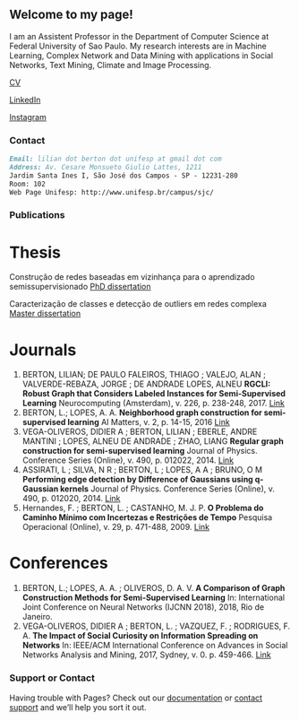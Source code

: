 ## Welcome to my page!

I am an Assistent Professor in the Department of Computer Science at Federal University of Sao Paulo. My research interests are in Machine Learning, Complex Network and Data Mining with applications in Social Networks, Text Mining, Climate and Image Processing. 

[CV](http://lattes.cnpq.br/9064767888093340)

[LinkedIn](https://www.linkedin.com/in/lilian-berton-3a208824/)

[Instagram](https://www.instagram.com/lilyberton/?hl=pt-br)

### Contact
```markdown
Email: lilian dot berton dot unifesp at gmail dot com
Address: Av. Cesare Monsueto Giulio Lattes, 1211 
Jardim Santa Ines I, São José dos Campos - SP - 12231-280
Room: 102
Web Page Unifesp: http://www.unifesp.br/campus/sjc/ 
```

### Publications
# Thesis
Construção de redes baseadas em vizinhança para o aprendizado semissupervisionado
[PhD dissertation](http://www.teses.usp.br/teses/disponiveis/55/55134/tde-29072016-100548/pt-br.php)

Caracterização de classes e detecção de outliers em redes complexa
[Master dissertation](http://www.teses.usp.br/teses/disponiveis/55/55134/tde-19072011-132701/pt-br.php)

# Journals
1. BERTON, LILIAN; DE PAULO FALEIROS, THIAGO ; VALEJO, ALAN ; VALVERDE-REBAZA, JORGE ; DE ANDRADE LOPES, ALNEU 
**RGCLI: Robust Graph that Considers Labeled Instances for Semi-Supervised Learning**
Neurocomputing (Amsterdam), v. 226, p. 238-248, 2017.
[Link](https://doi.org/10.1016/j.neucom.2016.11.053)
2. BERTON, L.; LOPES, A. A.
**Neighborhood graph construction for semi-supervised learning**
AI Matters, v. 2, p. 14-15, 2016
[Link](10.1145/2911172.2911176)
3. VEGA-OLIVEROS, DIDIER A ; BERTON, LILIAN ; EBERLE, ANDRE MANTINI ; LOPES, ALNEU DE ANDRADE ; ZHAO, LIANG 
**Regular graph construction for semi-supervised learning**
Journal of Physics. Conference Series (Online), v. 490, p. 012022, 2014.
[Link](https://doi.org/10.1088/1742-6596/490/1/012022)
4. ASSIRATI, L ; SILVA, N R ; BERTON, L ; LOPES, A A ; BRUNO, O M
**Performing edge detection by Difference of Gaussians using q-Gaussian kernels**
Journal of Physics. Conference Series (Online), v. 490, p. 012020, 2014.
[Link](https://doi.org/10.1088/1742-6596/490/1/012020)
5. Hernandes, F. ; BERTON, L. ; CASTANHO, M. J. P. 
**O Problema do Caminho Mínimo com Incertezas e Restrições de Tempo**
Pesquisa Operacional (Online), v. 29, p. 471-488, 2009.
[Link](http://dx.doi.org/10.1590/S0101-74382009000200012)

# Conferences
1. BERTON, L.; LOPES, A. A. ; OLIVEROS, D. A. V.
**A Comparison of Graph Construction Methods for Semi-Supervised Learning**
In: International Joint Conference on Neural Networks (IJCNN 2018), 2018, Rio de Janeiro.
2. VEGA-OLIVEROS, DIDIER A ; BERTON, L. ; VAZQUEZ, F. ; RODRIGUES, F. A.
**The Impact of Social Curiosity on Information Spreading on Networks**
In: IEEE/ACM International Conference on Advances in Social Networks Analysis and Mining, 2017, Sydney, v. 0. p. 459-466.
[Link](10.1145/3110025.3110039)


### Support or Contact

Having trouble with Pages? Check out our [documentation](https://help.github.com/categories/github-pages-basics/) or [contact support](https://github.com/contact) and we’ll help you sort it out.
